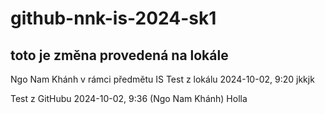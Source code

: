 # github-nnk-is-2024-sk1

## toto je změna provedená na lokále

Ngo Nam Khánh
v rámci předmětu IS
Test z lokálu 2024-10-02, 9:20
jkkjk

Test z GitHubu 2024-10-02, 9:36 (Ngo Nam Khánh)
Holla
